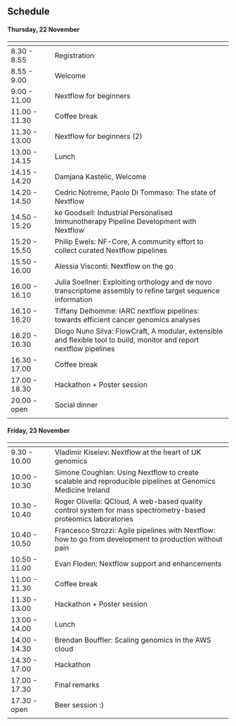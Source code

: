 ## Schedule

#### Thursday, 22 November

|<img width=150/>|                            |
|------------- |----------------------------|
| 8.30 - 8.55  | Registration               |
| 8.55 - 9.00  | Welcome                    |
| 9.00 - 11.00 | Nextflow for beginners     |
| 11.00 - 11.30 | Coffee break              |
| 11.30 - 13.00 | Nextflow for beginners (2)|
| 13.00 - 14.15 | Lunch                     |
| 14.15 - 14.20 | Damjana Kastelic, Welcome | 
| 14.20 - 14.50 | Cedric Notreme, Paolo Di Tommaso: The state of Nextflow | 
| 14.50 - 15.20 | ke Goodsell: Industrial Personalised Immunotherapy Pipeline Development with Nextflow | 
| 15.20 - 15.50 | Philip Ewels: NF-Core, A community effort to collect curated Nextflow pipelines |
| 15.50 - 16.00 | Alessia Visconti: Nextflow on the go |
| 16.00 - 16.10 | Julia Soellner: Exploiting orthology and de novo transcriptome assembly to refine target sequence information | 
| 16.10 - 16.20 | Tiffany Delhomme: IARC nextflow pipelines: towards efficient cancer genomics analyses | 
| 16.20 - 16.30 | Diogo Nuno Silva: FlowCraft, A modular, extensible and flexible tool to build, monitor and report nextflow pipelines | 
| 16.30 - 17.00 | Coffee break              |
| 17.00 - 18.30 | Hackathon + Poster session|
| 20.00 - open  | Social dinner             |
|              |                            |

#### Friday, 23 November

|<img width=150/>|                            |
|---------------|---------------------------|
| 9.30 - 10.00  | Vladimir Kiselev: Nextflow at the heart of UK genomics |
| 10.00 - 10.30 | Simone Coughlan: Using Nextflow to create scalable and reproducible pipelines at Genomics Medicine Ireland | 
| 10.30 - 10.40 | Roger Olivella: QCloud, A web-based quality control system for mass spectrometry-based proteomics laboratories |
| 10.40 - 10.50 | Francesco Strozzi: Agile pipelines with Nextflow: how to go from development to production without pain |
| 10.50 - 11.00 | Evan Floden: Nextflow support and enhancements |
| 11.00 - 11.30 | Coffee break              |
| 11.30 - 13.00 | Hackathon + Poster session|
| 13.00 - 14.00 | Lunch                     |
| 14.00 - 14.30 | Brendan Bouffler: Scaling genomics in the AWS cloud | 
| 14.30 - 17.00 | Hackathon                 |
| 17.00 - 17.30 | Final remarks             |
| 17.30 - open  | Beer session :)           |  
|               |                           |


